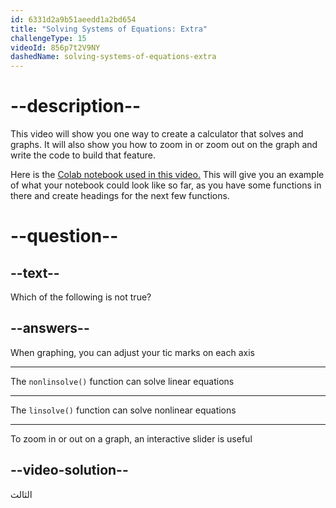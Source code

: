 ```yaml
---
id: 6331d2a9b51aeedd1a2bd654
title: "Solving Systems of Equations: Extra"
challengeType: 15
videoId: 856p7t2V9NY
dashedName: solving-systems-of-equations-extra
---
```


# --description--

This video will show you one way to create a calculator that solves and graphs. It will also show you how to zoom in or zoom out on the graph and write the code to build that feature.

Here is the <a href="https://colab.research.google.com/drive/1a_RtRtVfeO0m2528T4V-bCXozWf3HpM7?usp=sharing" target="_blank" rel="noopener noreferrer nofollow">Colab notebook used in this video.</a> This will give you an example of what your notebook could look like so far, as you have some functions in there and create headings for the next few functions.

# --question--

## --text--

Which of the following is not true?

## --answers--

When graphing, you can adjust your tic marks on each axis

---

The `nonlinsolve()` function can solve linear equations

---

The `linsolve()` function can solve nonlinear equations

---

To zoom in or out on a graph, an interactive slider is useful

## --video-solution--

الثالث
